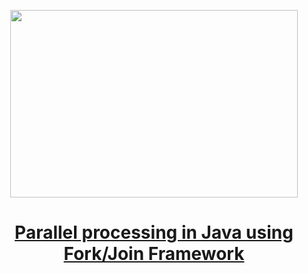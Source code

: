 
<p align="center">
  <img width="460" height="300" src="https://miro.medium.com/max/348/1*d1Ts0On1pGmk4Veom6nNqA.png">
</p>

<h1 align="center"><a href="https://medium.com/javarevisited/parallel-processing-in-java-using-fork-join-framework-4d2861496733">Parallel processing in Java using Fork/Join Framework
</a></h1>
